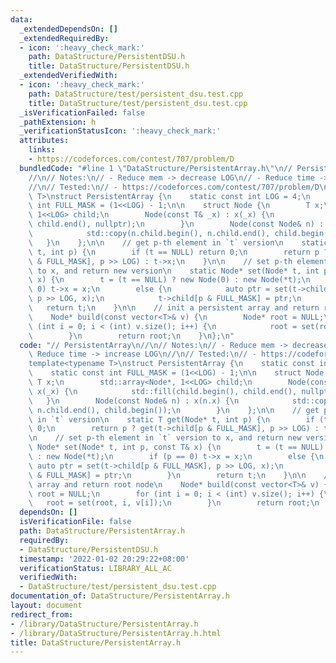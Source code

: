 ```yaml
---
data:
  _extendedDependsOn: []
  _extendedRequiredBy:
  - icon: ':heavy_check_mark:'
    path: DataStructure/PersistentDSU.h
    title: DataStructure/PersistentDSU.h
  _extendedVerifiedWith:
  - icon: ':heavy_check_mark:'
    path: DataStructure/test/persistent_dsu.test.cpp
    title: DataStructure/test/persistent_dsu.test.cpp
  _isVerificationFailed: false
  _pathExtension: h
  _verificationStatusIcon: ':heavy_check_mark:'
  attributes:
    links:
    - https://codeforces.com/contest/707/problem/D
  bundledCode: "#line 1 \"DataStructure/PersistentArray.h\"\n// PersistentArray\n\
    //\n// Notes:\n// - Reduce mem -> decrease LOG\n// - Reduce time -> increase LOG\n\
    //\n// Tested:\n// - https://codeforces.com/contest/707/problem/D\ntemplate<typename\
    \ T>\nstruct PersistentArray {\n    static const int LOG = 4;\n    static const\
    \ int FULL_MASK = (1<<LOG) - 1;\n\n    struct Node {\n        T x;\n        std::array<Node*,\
    \ 1<<LOG> child;\n        Node(const T& _x) : x(_x) {\n            std::fill(child.begin(),\
    \ child.end(), nullptr);\n        }\n        Node(const Node& n) : x(n.x) {\n\
    \            std::copy(n.child.begin(), n.child.end(), child.begin());\n     \
    \   }\n    };\n\n    // get p-th element in `t` version\n    static T get(Node*\
    \ t, int p) {\n        if (t == NULL) return 0;\n        return p ? get(t->child[p\
    \ & FULL_MASK], p >> LOG) : t->x;\n    }\n\n    // set p-th element in `t` version\
    \ to x, and return new version\n    static Node* set(Node* t, int p, const T&\
    \ x) {\n        t = (t == NULL) ? new Node(0) : new Node(*t);\n        if (p ==\
    \ 0) t->x = x;\n        else {\n            auto ptr = set(t->child[p & FULL_MASK],\
    \ p >> LOG, x);\n            t->child[p & FULL_MASK] = ptr;\n        }\n     \
    \   return t;\n    }\n\n    // init a persistent array and return root node\n\
    \    Node* build(const vector<T>& v) {\n        Node* root = NULL;\n        for\
    \ (int i = 0; i < (int) v.size(); i++) {\n            root = set(root, i, v[i]);\n\
    \        }\n        return root;\n    }\n};\n"
  code: "// PersistentArray\n//\n// Notes:\n// - Reduce mem -> decrease LOG\n// -\
    \ Reduce time -> increase LOG\n//\n// Tested:\n// - https://codeforces.com/contest/707/problem/D\n\
    template<typename T>\nstruct PersistentArray {\n    static const int LOG = 4;\n\
    \    static const int FULL_MASK = (1<<LOG) - 1;\n\n    struct Node {\n       \
    \ T x;\n        std::array<Node*, 1<<LOG> child;\n        Node(const T& _x) :\
    \ x(_x) {\n            std::fill(child.begin(), child.end(), nullptr);\n     \
    \   }\n        Node(const Node& n) : x(n.x) {\n            std::copy(n.child.begin(),\
    \ n.child.end(), child.begin());\n        }\n    };\n\n    // get p-th element\
    \ in `t` version\n    static T get(Node* t, int p) {\n        if (t == NULL) return\
    \ 0;\n        return p ? get(t->child[p & FULL_MASK], p >> LOG) : t->x;\n    }\n\
    \n    // set p-th element in `t` version to x, and return new version\n    static\
    \ Node* set(Node* t, int p, const T& x) {\n        t = (t == NULL) ? new Node(0)\
    \ : new Node(*t);\n        if (p == 0) t->x = x;\n        else {\n           \
    \ auto ptr = set(t->child[p & FULL_MASK], p >> LOG, x);\n            t->child[p\
    \ & FULL_MASK] = ptr;\n        }\n        return t;\n    }\n\n    // init a persistent\
    \ array and return root node\n    Node* build(const vector<T>& v) {\n        Node*\
    \ root = NULL;\n        for (int i = 0; i < (int) v.size(); i++) {\n         \
    \   root = set(root, i, v[i]);\n        }\n        return root;\n    }\n};\n"
  dependsOn: []
  isVerificationFile: false
  path: DataStructure/PersistentArray.h
  requiredBy:
  - DataStructure/PersistentDSU.h
  timestamp: '2022-01-02 20:29:22+08:00'
  verificationStatus: LIBRARY_ALL_AC
  verifiedWith:
  - DataStructure/test/persistent_dsu.test.cpp
documentation_of: DataStructure/PersistentArray.h
layout: document
redirect_from:
- /library/DataStructure/PersistentArray.h
- /library/DataStructure/PersistentArray.h.html
title: DataStructure/PersistentArray.h
---
```

